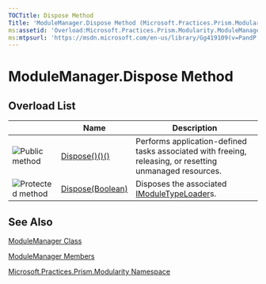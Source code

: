 ```yaml
---
TOCTitle: Dispose Method
Title: 'ModuleManager.Dispose Method (Microsoft.Practices.Prism.Modularity)'
ms:assetid: 'Overload:Microsoft.Practices.Prism.Modularity.ModuleManager.Dispose'
ms:mtpsurl: 'https://msdn.microsoft.com/en-us/library/Gg419109(v=PandP.50)'
---
```



# ModuleManager.Dispose Method

## Overload List

<span id="overloadMembersTableToggle"></span>
<table>

<thead>
<tr class="header">
<th> </th>
<th>Name</th>
<th>Description</th>
</tr>
</thead>
<tbody>
<tr class="odd">
<td><img src="images/public-method.gif" title="Public method" /></td>
<td><a href="https://msdn.microsoft.com/library/microsoft.practices.prism.modularity.modulemanager.dispose">Dispose()()()</a></td>
<td><div class="summary">
Performs application-defined tasks associated with freeing, releasing, or resetting unmanaged resources.
</div></td>
</tr>
<tr class="even">
<td><img src="https://msdn.microsoft.com/en-us/Gg419109.protmethod(en-us,PandP.50).gif" title="Protected method" /></td>
<td><a href="https://msdn.microsoft.com/library/microsoft.practices.prism.modularity.modulemanager.dispose(system.boolean)">Dispose(Boolean)</a></td>
<td><div class="summary">
Disposes the associated <a href="https://msdn.microsoft.com/library/microsoft.practices.prism.modularity.imoduletypeloader">IModuleTypeLoader</a>s.
</div></td>
</tr>
</tbody>
</table>

## See Also

[ModuleManager Class](https://msdn.microsoft.com/library/microsoft.practices.prism.modularity.modulemanager)

[ModuleManager Members](https://msdn.microsoft.com/allmembers.t:microsoft.practices.prism.modularity.modulemanager)

[Microsoft.Practices.Prism.Modularity Namespace](https://msdn.microsoft.com/library/microsoft.practices.prism.modularity)
